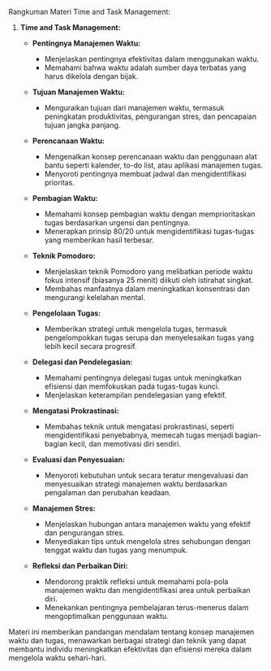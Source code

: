Rangkuman Materi Time and Task Management:

1. **Time and Task Management:**

   - **Pentingnya Manajemen Waktu:**

     - Menjelaskan pentingnya efektivitas dalam menggunakan waktu.
     - Memahami bahwa waktu adalah sumber daya terbatas yang harus dikelola dengan bijak.

   - **Tujuan Manajemen Waktu:**

     - Menguraikan tujuan dari manajemen waktu, termasuk peningkatan produktivitas, pengurangan stres, dan pencapaian tujuan jangka panjang.

   - **Perencanaan Waktu:**

     - Mengenalkan konsep perencanaan waktu dan penggunaan alat bantu seperti kalender, to-do list, atau aplikasi manajemen tugas.
     - Menyoroti pentingnya membuat jadwal dan mengidentifikasi prioritas.

   - **Pembagian Waktu:**

     - Memahami konsep pembagian waktu dengan memprioritaskan tugas berdasarkan urgensi dan pentingnya.
     - Menerapkan prinsip 80/20 untuk mengidentifikasi tugas-tugas yang memberikan hasil terbesar.

   - **Teknik Pomodoro:**

     - Menjelaskan teknik Pomodoro yang melibatkan periode waktu fokus intensif (biasanya 25 menit) diikuti oleh istirahat singkat.
     - Membahas manfaatnya dalam meningkatkan konsentrasi dan mengurangi kelelahan mental.

   - **Pengelolaan Tugas:**

     - Memberikan strategi untuk mengelola tugas, termasuk pengelompokkan tugas serupa dan menyelesaikan tugas yang lebih kecil secara progresif.

   - **Delegasi dan Pendelegasian:**

     - Memahami pentingnya delegasi tugas untuk meningkatkan efisiensi dan memfokuskan pada tugas-tugas kunci.
     - Menjelaskan keterampilan pendelegasian yang efektif.

   - **Mengatasi Prokrastinasi:**

     - Membahas teknik untuk mengatasi prokrastinasi, seperti mengidentifikasi penyebabnya, memecah tugas menjadi bagian-bagian kecil, dan memotivasi diri sendiri.

   - **Evaluasi dan Penyesuaian:**

     - Menyoroti kebutuhan untuk secara teratur mengevaluasi dan menyesuaikan strategi manajemen waktu berdasarkan pengalaman dan perubahan keadaan.

   - **Manajemen Stres:**

     - Menjelaskan hubungan antara manajemen waktu yang efektif dan pengurangan stres.
     - Menyediakan tips untuk mengelola stres sehubungan dengan tenggat waktu dan tugas yang menumpuk.

   - **Refleksi dan Perbaikan Diri:**
     - Mendorong praktik refleksi untuk memahami pola-pola manajemen waktu dan mengidentifikasi area untuk perbaikan diri.
     - Menekankan pentingnya pembelajaran terus-menerus dalam mengoptimalkan penggunaan waktu.

Materi ini memberikan pandangan mendalam tentang konsep manajemen waktu dan tugas, menawarkan berbagai strategi dan teknik yang dapat membantu individu meningkatkan efektivitas dan efisiensi mereka dalam mengelola waktu sehari-hari.
